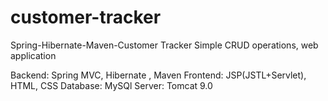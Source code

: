 # customer-tracker
Spring-Hibernate-Maven-Customer Tracker
Simple CRUD operations, web application

Backend:  Spring MVC, Hibernate , Maven
Frontend: JSP(JSTL+Servlet), HTML, CSS
Database: MySQl
Server: Tomcat 9.0
